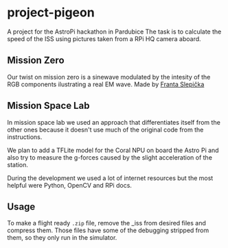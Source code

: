 # project-pigeon
A project for the AstroPi hackathon in Pardubice
The task is to calculate the speed of the ISS using pictures taken from a RPi HQ camera aboard.

## Mission Zero
Our twist on mission zero is a sinewave modulated by the intesity of the RGB components ilustrating a real EM wave.
Made by [Franta Slepička](https://github.com/FrteenCZ)

## Mission Space Lab
In mission space lab we used an approach that differentiates itself from the other ones because it doesn't use much of the original code from the instructions.

We plan to add a TFLite model for the Coral NPU on board the Astro Pi and also try to measure the g-forces caused by the slight acceleration of the station.

During the development we used a lot of internet resources but the most helpful were Python, OpenCV and RPi docs.

## Usage
To make a flight ready `.zip` file, remove the _iss from desired files and compress them.
Those files have some of the debugging stripped from them, so they only run in the simulator.
